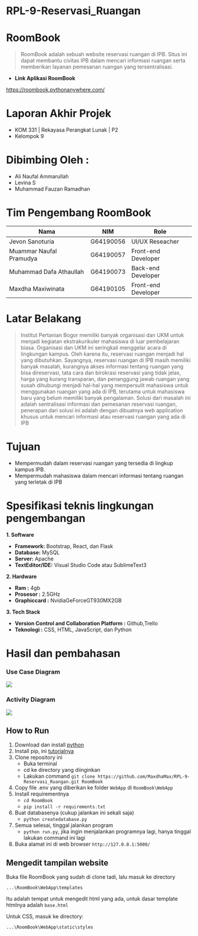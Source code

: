 # RPL-9-Reservasi_Ruangan

# **RoomBook**
> RoomBook adalah sebuah website reservasi ruangan di IPB. Situs ini dapat membantu civitas IPB dalam mencari informasi ruangan serta memberikan layanan pemesanan ruangan yang tersentralisasi.

* **Link Aplikasi RoomBook**

https://roombook.pythonanywhere.com/

# **Laporan Akhir Projek**
* KOM 331 | Rekayasa Perangkat Lunak | P2
* Kelompok 9

# **Dibimbing Oleh :**
* Ali Naufal Ammarullah
* Levina S
* Muhammad Fauzan Ramadhan

# **Tim Pengembang RoomBook**
| Nama | NIM | Role |
| ---- | --- | ---- |
| Jevon Sanoturia | G64190056 | UI/UX Reseacher |
| Muammar Naufal Pramudya | G64190057 | Front-end Developer |
| Muhammad Dafa Athaullah | G64190073 | Back-end Developer |
| Maxdha Maxiwinata | G64190105 | Front-end Developer |

# **Latar Belakang**
> Institut Pertanian Bogor memiliki banyak organisasi dan UKM untuk menjadi kegiatan ekstrakurikuler mahasiswa di luar pembelajaran biasa. Organisasi dan UKM ini seringkali menggelar acara di lingkungan kampus. Oleh karena itu, reservasi ruangan menjadi hal yang dibutuhkan. Sayangnya, reservasi ruangan di IPB masih memiliki banyak masalah, kurangnya akses informasi tentang ruangan yang bisa direservasi, tata cara dan birokrasi reservasi yang tidak jelas, harga yang kurang transparan, dan penanggung jawab ruangan yang susah dihubungi menjadi hal-hal yang mempersulit mahasiswa untuk menggunakan ruangan yang ada di IPB, terutama untuk mahasiswa baru yang belum memiliki banyak pengalaman. Solusi dari masalah ini adalah sentralisasi informasi dan pemesanan reservasi ruangan, penerapan dari solusi ini adalah dengan dibuatnya ​web application khusus untuk mencari informasi atau reservasi ruangan yang ada di IPB

# **Tujuan**
* Mempermudah dalam reservasi ruangan yang tersedia di lingkup kampus IPB.
* Mempermudah mahasiswa dalam mencari informasi tentang ruangan yang terletak di IPB

# **Spesifikasi teknis lingkungan pengembangan**
**1. Software**
* **Framework:** Bootstrap, React, dan Flask
* **Database:** MySQL
* **Server:** Apache
* **TextEditor/IDE:** Visual Studio Code atau SublimeText3

**2. Hardware**
* **Ram :** 4gb
* **Prosesor :** 2.5GHz
* **Graphiccard :** NvidiaGeForceGT930MX2GB

**3. Tech Stack**
* **Version Control and Collaboration Platform :** Github,Trello
* **Teknologi :** CSS, HTML, JavaScript, dan Python

# **Hasil dan pembahasan**
### **Use Case Diagram**
![](https://imgur.com/YbKzxmr.png)

### **Activity Diagram**
![](https://imgur.com/ONKDYIv.png)

## How to Run
1. Download dan install [python](https://www.python.org/downloads/)
2. Install pip, ini [tutorialnya](https://www.liquidweb.com/kb/install-pip-windows/)
3. Clone repository ini
   - Buka terminal
   - cd ke directory yang diinginkan
   - Lakukan command `git clone https://github.com/MaxdhaMax/RPL-9-Reservasi_Ruangan.git RoomBook`
4. Copy file .env yang diberikan ke folder `WebApp` di `RoomBook\WebApp`
5. Install requirementnya
   - `cd RoomBook`
   - `pip install -r requirements.txt`
6. Buat databasenya (cukup jalankan ini sekali saja)
   - `python createdatabase.py`
7. Semua selesai, tinggal jalankan program
   - `python run.py`, jika ingin menjalankan programnya lagi, hanya tinggal lakukan command ini lagi
8. Buka alamat ini di web browser `http://127.0.0.1:5000/`

## Mengedit tampilan website
Buka file RoomBook yang sudah di clone tadi, lalu masuk ke directory
```
...\RoomBook\WebApp\templates
```
Itu adalah tempat untuk mengedit html yang ada, untuk dasar template htmlnya adalah `base.html`

Untuk CSS, masuk ke directory:
```
...\RoomBook\WebApp\static\styles
```

